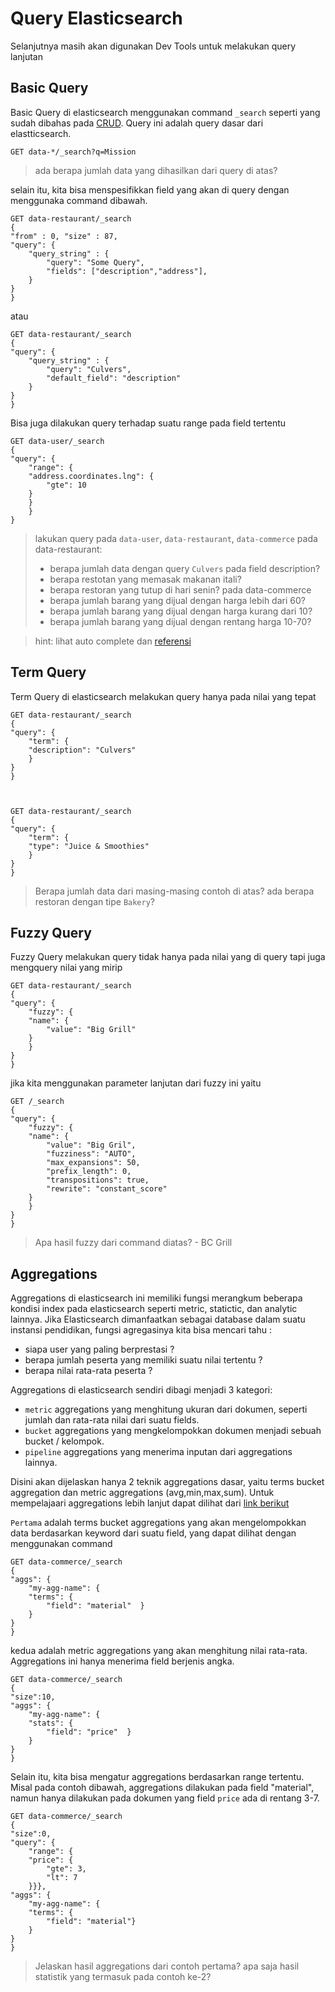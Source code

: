# Query Elasticsearch
Selanjutnya masih akan digunakan Dev Tools untuk melakukan query lanjutan

## Basic Query
Basic Query di elasticsearch menggunakan command `_search` seperti yang sudah dibahas pada [CRUD](../crud). Query ini adalah query dasar dari elastticsearch.

    GET data-*/_search?q=Mission


> ada berapa jumlah data yang dihasilkan dari query di atas?


selain itu, kita bisa menspesifikkan field yang akan di query dengan menggunaka command dibawah.

    GET data-restaurant/_search
    {
    "from" : 0, "size" : 87,
    "query": {
        "query_string" : {
            "query": "Some Query",
            "fields": ["description","address"],
        }
    }
    }

atau

    GET data-restaurant/_search
    {
    "query": {
        "query_string" : {
            "query": "Culvers",
            "default_field": "description"
        }
    }
    }

Bisa juga dilakukan query terhadap suatu range pada field tertentu

    GET data-user/_search
    {
    "query": {
        "range": {
        "address.coordinates.lng": {
            "gte": 10
        }
        }  
        }
    }


> lakukan query pada `data-user`, `data-restaurant`, `data-commerce`
> pada data-restaurant:
> - berapa jumlah data dengan query `Culvers` pada field description? 
> - berapa restotan yang memasak makanan itali? 
> - berapa restoran yang tutup di hari senin? 
> pada data-commerce
> - berapa jumlah barang yang dijual dengan harga lebih dari 60?
> - berapa jumlah barang yang dijual dengan harga kurang dari 10? 
> - berapa jumlah barang yang dijual dengan rentang harga 10-70? 

> hint: lihat auto complete dan [referensi](https://www.elastic.co/guide/en/elasticsearch/reference/current/query-dsl-range-query.html)

## Term Query
Term Query di elasticsearch melakukan query hanya pada nilai yang tepat

    GET data-restaurant/_search
    {
    "query": {
        "term": {
        "description": "Culvers"
        }
    }
    }



    GET data-restaurant/_search
    {
    "query": {
        "term": {
        "type": "Juice & Smoothies"
        }
    }
    }

> Berapa jumlah data dari masing-masing contoh di atas? 
> ada berapa restoran dengan tipe `Bakery`? 

## Fuzzy Query
Fuzzy Query melakukan query tidak hanya pada nilai yang di query tapi juga mengquery nilai yang mirip

    GET data-restaurant/_search
    {
    "query": {
        "fuzzy": {
        "name": {
            "value": "Big Grill"
        }
        }
    }
    }

jika kita menggunakan parameter lanjutan dari fuzzy ini yaitu

    GET /_search
    {
    "query": {
        "fuzzy": {
        "name": {
            "value": "Big Gril",
            "fuzziness": "AUTO",
            "max_expansions": 50,
            "prefix_length": 0,
            "transpositions": true,
            "rewrite": "constant_score"
        }
        }
    }
    }

> Apa hasil fuzzy dari command diatas? - BC Grill

## Aggregations
Aggregations di elasticsearch ini memiliki fungsi merangkum beberapa kondisi index pada elasticsearch seperti metric, statictic, dan analytic lainnya. Jika Elasticsearch dimanfaatkan sebagai database dalam suatu instansi pendidikan, fungsi agregasinya kita bisa mencari tahu :

* siapa user yang paling berprestasi ? 
* berapa jumlah peserta yang memiliki suatu nilai tertentu ?
* berapa nilai rata-rata peserta ?


Aggregations di elasticsearch sendiri dibagi menjadi 3 kategori:

* `metric` aggregations yang menghitung ukuran dari dokumen, seperti jumlah dan rata-rata nilai dari suatu fields.
* `bucket` aggregations yang mengkelompokkan dokumen menjadi sebuah bucket / kelompok.
* `pipeline` aggregations yang menerima inputan dari aggregations lainnya.

Disini akan dijelaskan hanya 2 teknik aggregations dasar, yaitu terms bucket aggregation dan metric aggregations (avg,min,max,sum). Untuk mempelajaari aggregations lebih lanjut dapat dilihat dari [link berikut](https://www.elastic.co/guide/en/elasticsearch/reference/current/search-aggregations.html)

`Pertama` adalah terms bucket aggregations yang akan mengelompokkan data berdasarkan keyword dari suatu field, yang dapat dilihat dengan menggunakan command

    GET data-commerce/_search
    {
    "aggs": {
        "my-agg-name": {
        "terms": {
            "field": "material"  }
        }
    }
    }

kedua adalah metric aggregations yang akan menghitung nilai rata-rata. Aggregations ini hanya menerima field berjenis angka.

    GET data-commerce/_search
    {
    "size":10,
    "aggs": {
        "my-agg-name": {
        "stats": {
            "field": "price"  }
        }
    }
    }



Selain itu, kita bisa mengatur aggregations berdasarkan range tertentu. Misal pada contoh dibawah, aggregations dilakukan pada field "material", namun hanya dilakukan pada dokumen yang field `price` ada di rentang 3-7.

    GET data-commerce/_search
    {
    "size":0,
    "query": {
        "range": {
        "price": {
            "gte": 3,
            "lt": 7
        }}},
    "aggs": {
        "my-agg-name": {
        "terms": {
            "field": "material"}
        }
    }
    }


> Jelaskan hasil aggregations dari contoh pertama?
> apa saja hasil statistik yang termasuk pada contoh ke-2?